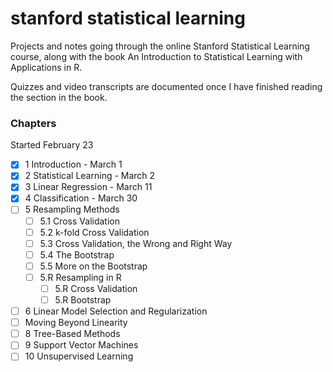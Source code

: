 # stanford statistical learning
Projects and notes going through the online Stanford Statistical Learning course,
along with the book An Introduction to Statistical Learning with Applications in R. 

Quizzes and video transcripts are documented once I have finished reading the section
in the book.

### Chapters
Started February 23 
- [x] 1 Introduction - March 1
- [x] 2 Statistical Learning - March 2
- [x] 3 Linear Regression - March 11 
- [x] 4 Classification - March 30
- [ ] 5 Resampling Methods 
    - [ ] 5.1 Cross Validation
    - [ ] 5.2 k-fold Cross Validation
    - [ ] 5.3 Cross Validation, the Wrong and Right Way
    - [ ] 5.4 The Bootstrap
    - [ ] 5.5 More on the Bootstrap
    - [ ] 5.R Resampling in R
        - [ ] 5.R Cross Validation
        - [ ] 5.R Bootstrap
- [ ] 6 Linear Model Selection and Regularization
- [ ] Moving Beyond Linearity 
- [ ] 8 Tree-Based Methods
- [ ] 9 Support Vector Machines
- [ ] 10 Unsupervised Learning
